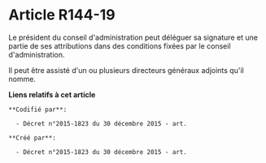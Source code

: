 # Article R144-19

Le président du conseil d'administration peut déléguer sa signature et une partie de ses attributions dans des conditions
fixées par le conseil d'administration.

Il peut être assisté d'un ou plusieurs directeurs généraux adjoints qu'il nomme.

**Liens relatifs à cet article**

	**Codifié par**:

	  - Décret n°2015-1823 du 30 décembre 2015 - art.

	**Créé par**:

	  - Décret n°2015-1823 du 30 décembre 2015 - art.
